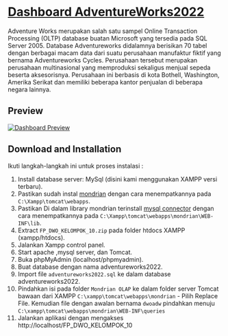 # [Dashboard AdventureWorks2022](https://startbootstrap.com/theme/sb-admin-2/)

Adventure Works merupakan salah satu sampel Online Transaction Processing (OLTP) database buatan Microsoft yang tersedia pada SQL Server 2005. Database Adventureworks didalamnya berisikan 70 tabel dengan berbagai macam data dari suatu perusahaan manufaktur fiktif yang bernama Adventureworks Cycles. Perusahaan tersebut merupakan perusahaan multinasional yang memproduksi sekaligus menjual sepeda beserta aksesorisnya. Perusahaan ini berbasis di kota Bothell, Washington, Amerika Serikat dan memiliki beberapa kantor penjualan di beberapa negara lainnya.

## Preview

[![Dashboard Preview](https://cdn.discordapp.com/attachments/814360092442099772/992129711465566268/unknown.png)](https://startbootstrap.github.io/startbootstrap-sb-admin-2/)

## Download and Installation

Ikuti langkah-langkah ini untuk proses instalasi :

1. Install database server: MySql (disini kami menggunakan XAMPP versi terbaru).
2. Pastikan sudah instal [mondrian](https://drive.google.com/file/d/1VbbMnYrhIUE91nkz1A586fcmoG3fNBaS/view) dengan cara menempatkannya pada `C:\Xampp\tomcat\webapps`.
3. Pastikan Di dalam library mondrian terinstall [mysql connector](https://ilmu.upnjatim.ac.id/mod/resource/view.php?id=150007) dengan cara menempatkannya pada `C:\Xampp\tomcat\webapps\mondrian\WEB-INF\lib`.
4. Extract `FP_DWO_KELOMPOK_10.zip` pada folder htdocs XAMPP (xampp/htdocs).
5. Jalankan Xampp control panel.
6. Start apache ,mysql server, dan Tomcat.
7. Buka phpMyAdmin (localhost/phpmyadmin).
8. Buat database dengan nama adventureworks2022.
9. Import file `adventureworks2022.sql` ke dalam database adventureworks2022.
10. Pindahkan isi pada folder `Mondrian OLAP` ke dalam folder server Tomcat bawaan dari XAMPP `C:\xampp\tomcat\webapps\mondrian` - Pilih Replace File. Kemudian file dengan awalan bernama `dwoadw` pindahkan menuju `C:\xampp\tomcat\webapps\mondrian\WEB-INF\queries`
11. Jalankan aplikasi dengan mengakses http://localhost/FP_DWO_KELOMPOK_10
